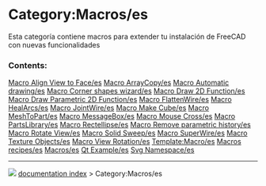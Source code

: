 # Category:Macros/es
Esta categoría contiene macros para extender tu instalación de FreeCAD con nuevas funcionalidades

### Contents:

    
  [Macro Align View to Face/es](Macro_Align_View_to_Face/es.md)                 [Macro ArrayCopy/es](Macro_ArrayCopy/es.md)                 [Macro Automatic drawing/es](Macro_Automatic_drawing/es.md)
  [Macro Corner shapes wizard/es](Macro_Corner_shapes_wizard/es.md)             [Macro Draw 2D Function/es](Macro_Draw_2D_Function/es.md)   [Macro Draw Parametric 2D Function/es](Macro_Draw_Parametric_2D_Function/es.md)
  [Macro FlattenWire/es](Macro_FlattenWire/es.md)                               [Macro HealArcs/es](Macro_HealArcs/es.md)                   [Macro JointWire/es](Macro_JointWire/es.md)
  [Macro Make Cube/es](Macro_Make_Cube/es.md)                                   [Macro MeshToPart/es](Macro_MeshToPart/es.md)               [Macro MessageBox/es](Macro_MessageBox/es.md)
  [Macro Mouse Cross/es](Macro_Mouse_Cross/es.md)                               [Macro PartsLibrary/es](Macro_PartsLibrary/es.md)           [Macro Rectellipse/es](Macro_Rectellipse/es.md)
  [Macro Remove parametric history/es](Macro_Remove_parametric_history/es.md)   [Macro Rotate View/es](Macro_Rotate_View/es.md)             [Macro Solid Sweep/es](Macro_Solid_Sweep/es.md)
  [Macro SuperWire/es](Macro_SuperWire/es.md)                                   [Macro Texture Objects/es](Macro_Texture_Objects/es.md)     [Macro View Rotation/es](Macro_View_Rotation/es.md)
  [Template:Macro/es](Template:Macro/es.md)                                     [Macros recipes/es](Macros_recipes/es.md)                   [Macros/es](Macros/es.md)
  [Qt Example/es](Qt_Example/es.md)                                             [Svg Namespace/es](Svg_Namespace/es.md)



---
![](images/Right_arrow.png) [documentation index](../README.md) > Category:Macros/es
